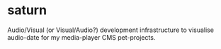 # saturn
 Audio/Visual (or Visual/Audio?) development infrastructure to visualise audio-date for my media-player CMS pet-projects.
